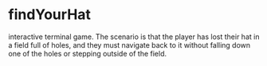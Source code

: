 # findYourHat
 interactive terminal game. The scenario is that the player has lost their hat in a field full of holes, and they must navigate back to it without falling down one of the holes or stepping outside of the field.
